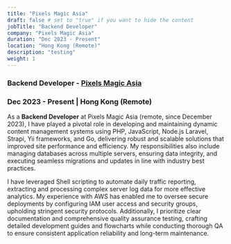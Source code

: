```yaml
---
title: "Pixels Magic Asia"
draft: false # set to "true" if you want to hide the content
jobTitle: "Backend Developer"
company: "Pixels Magic Asia"
duration: "Dec 2023 - Present"
location: "Hong Kong (Remote)"
description: "testing"
weight: 1
---
```


### Backend Developer - [Pixels Magic Asia](https://pixelsmagic.com/)

### Dec 2023 - Present | Hong Kong (Remote)

As a **Backend Developer** at Pixels Magic Asia (remote, since December 2023), I have played a pivotal role in developing and maintaining dynamic content management systems using PHP, JavaScript, Node.js Laravel, Strapi, Yii frameworks, and Go, delivering robust and scalable solutions that improved site performance and efficiency. My responsibilities also include managing databases across multiple servers, ensuring data integrity, and executing seamless migrations and updates in line with industry best practices.

I have leveraged Shell scripting to automate daily traffic reporting, extracting and processing complex server log data for more effective analytics. My experience with AWS has enabled me to oversee secure deployments by configuring IAM user access and security groups, upholding stringent security protocols. Additionally, I prioritize clear documentation and comprehensive quality assurance testing, crafting detailed development guides and flowcharts while conducting thorough QA to ensure consistent application reliability and long-term maintenance.
